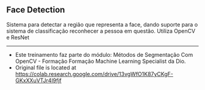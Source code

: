 ## Face Detection

Sistema para detectar a região que representa a face, dando suporte para o sistema de classificação reconhecer a pessoa em questão.
Utiliza OpenCV e ResNet

___
- Este treinamento faz parte do módulo: Métodos de Segmentação Com OpenCV - Formação Formação Machine Learning Specialist da Dio.   
- Original file is located at https://colab.research.google.com/drive/13vgWfO1K87yCKgF-GKxXXuVTJr4l9fjf
